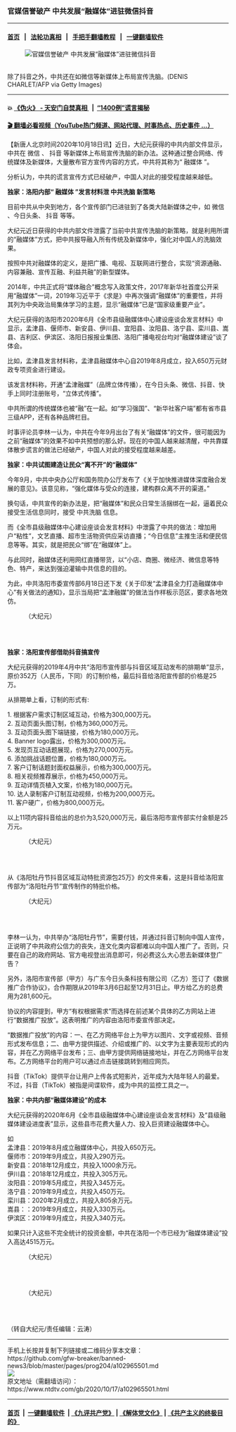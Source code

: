 ### 官媒信誉破产 中共发展“融媒体”进驻微信抖音
------------------------

#### [首页](https://github.com/gfw-breaker/banned-news3/blob/master/README.md) &nbsp;&nbsp;|&nbsp;&nbsp; [法轮功真相](https://github.com/begood0513/basic/blob/master/README.md)  &nbsp;&nbsp;|&nbsp;&nbsp; [手把手翻墙教程](https://github.com/gfw-breaker/guides/wiki)  &nbsp;&nbsp;|&nbsp;&nbsp; [一键翻墙软件](https://github.com/gfw-breaker/nogfw/blob/master/README.md)  



<div><div class="featured_image">
 <figure>
  <img alt="官媒信誉破产 中共发展“融媒体”进驻微信抖音" src="https://i.ntdtv.com/assets/uploads/2020/10/cd25d977a9f9a86404014c89d4913e2d-600x400-800x450.jpg"/>
 </figure><br/>
 <span class="caption">
  除了抖音之外，中共还在如微信等新媒体上布局宣传洗脑。(DENIS CHARLET/AFP via Getty Images)
 </span>
</div>
</div><hr/>

#### 💥 [《伪火》 - 天安门自焚真相 ](http://158.247.195.190:10000/videos/blog/weihuo.html)&nbsp; |&nbsp; [“1400例”谎言揭秘  ](http://158.247.195.190:10000/videos/blog/jiexi1400.html)

#### [ 🎬  翻墙必看视频（YouTube热门频道、网站代理、时事热点、历史事件 ...）](https://github.com/gfw-breaker/links/blob/master/banned.md)

<div><div class="post_content" itemprop="articleBody">
 <p>
  【新唐人北京时间2020年10月18日讯】近日，大纪元获得的中共内部文件显示，中共在
  <ok href="https://www.ntdtv.com/gb/微信.htm">
   微信
  </ok>
  、
  <ok href="https://www.ntdtv.com/gb/抖音.htm">
   抖音
  </ok>
  等新媒体上布局宣传洗脑的新办法。这种通过整合网络、传统媒体及新媒体，大量散布官方宣传内容的方式，中共将其称为“
  <ok href="https://www.ntdtv.com/gb/融媒体.htm">
   融媒体
  </ok>
  ”。
 </p>
 <p>
  分析认为，中共的谎言宣传方式已经破产，中国人对此的接受程度越来越低。
 </p>
 <p>
  <strong>
   独家：洛阳内部“
   <ok href="https://www.ntdtv.com/gb/融媒体.htm">
    融媒体
   </ok>
   ”发言材料泄
   <ok href="https://www.ntdtv.com/gb/中共洗脑.htm">
    中共洗脑
   </ok>
   新策略
  </strong>
 </p>
 <p>
  目前中共从中央到地方，各个宣传部门已进驻到了各类大陆新媒体之中，如
  <ok href="https://www.ntdtv.com/gb/微信.htm">
   微信
  </ok>
  、今日头条、
  <ok href="https://www.ntdtv.com/gb/抖音.htm">
   抖音
  </ok>
  等等。
 </p>
 <p>
  大纪元近日获得的中共内部文件泄露了当前中共宣传洗脑的新策略，就是利用所谓的“融媒体”方式，把中共报导融入所有传统及新媒体中，强化对中国人的洗脑效果。
 </p>
 <p>
  按照中共对融媒体的定义，是把广播、电视、互联网进行整合，实现“资源通融、内容兼融、宣传互融、利益共融”的新型媒体。
 </p>
 <p>
  2014年，中共正式将“媒体融合”概念写入政策文件，2017年新华社首度公开采用“融媒体”一词，2019年习近平于《求是》中再次强调“融媒体”的重要性，并将其列为中央政治局集体学习的主题，显示“融媒体”已是“国家级重要产业”。
 </p>
 <p>
  大纪元获得的洛阳市2020年6月《全市县级融媒体中心建设座谈会发言材料》中显示，孟津县、偃师市、新安县、伊川县、宜阳县、汝阳县、洛宁县、栾川县、嵩县、吉利区、伊滨区、洛阳日报报业集团、洛阳广播电视台均对“融媒体建设”谈了体会。
 </p>
 <p>
  比如，孟津县发言材料称，孟津县融媒体中心自2019年8月成立，投入650万元财政专项资金进行建设。
 </p>
 <p>
  该发言材料称，开通“孟津融媒”（品牌立体传播），在今日头条、微信、抖音、快手上同时注册账号，“立体式传播”。
 </p>
 <p>
  中共所谓的传统媒体也被“融”在一起。如“学习强国”、“新华社客户端”都有省市县三级APP，还有各种品牌栏目。
 </p>
 <p>
  时事评论员李林一认为，中共在今年9月出台了有关“融媒体”的文件，很可能因为之前“融媒体”的效果不如中共预想的那么好。现在的中国人越来越清醒，中共靠媒体散步谎言的做法已经破产，中国人对此的接受程度越来越差。
 </p>
 <p>
  <strong>
   独家：中共试图建造让民众“离不开”的“融媒体”
  </strong>
 </p>
 <p>
  今年9月，中共中央办公厅和国务院办公厅发布了《关于加快推进媒体深度融合发展的意见》。该意见称，“强化媒体与受众的连接，建构群众离不开的渠道。”
 </p>
 <p>
  换句话，中共宣传的新办法是，把“融媒体”和民众日常生活捆绑在一起，逼着民众接受生活信息同时，接受
  <ok href="https://www.ntdtv.com/gb/中共洗脑.htm">
   中共洗脑
  </ok>
  信息。
 </p>
 <p>
  而《全市县级融媒体中心建设座谈会发言材料》中泄露了中共的做法：增加用户“粘性”，文艺直播、超市生活物资供应采访直播；“今日信息”主推生活和便民信息等等。其实，就是把民众“绑”在“融媒体”上。
 </p>
 <p>
  与此同时，融媒体还利用网红直播带货，以“小店、商圈、微经济、微信息等特色、特产，来达到强迫灌输中共信息的目的。
 </p>
 <p>
  为此，中共洛阳市委宣传部6月18日还下发《关于印发“孟津县全力打造融媒体中心”有关做法的通知》，显示当局把“孟津融媒”的做法当作样板示范区，要求各地效仿。
 </p>
 <figure class="wp-caption aligncenter" id="attachment_102965504" style="width: 450px">
  <ok href="https://i.ntdtv.com/assets/uploads/2020/10/9889899-2020-10-14-092955-1-450x531.jpg">
   <img alt="" class="size-full wp-image-102965504" src="https://i.ntdtv.com/assets/uploads/2020/10/9889899-2020-10-14-092955-1-450x531.jpg"/>
  </ok>
  <br/><figcaption class="wp-caption-text">
   （大纪元）
  </figcaption><br/>
 </figure><br/>
 <p>
  <strong>
   独家：洛阳宣传部借助抖音搞宣传
  </strong>
 </p>
 <p>
  大纪元获得的2019年4月中共“洛阳市宣传部与抖音区域互动发布的排期单”显示，原价352万（人民币，下同）的订制价格，最后抖音给洛阳宣传部的价格是25万。
 </p>
 <p>
  从排期单上看，订制的形式有:
 </p>
 <p>
  1. 根据客户需求订制区域互动，价格为300,000万元。
  <br/>
  2. 互动页面头图订制，价格为360,000万元。
  <br/>
  3. 互动页面头图下端链接，价格为180,000万元。
  <br/>
  4. Banner logo露出，价格为300,000万元。
  <br/>
  5. 发现页互动话题展现，价格为270,000万元。
  <br/>
  6. 添加挑战话题位置，价格为180,000万元。
  <br/>
  7. 客户订制话题封面权益展示，价格为300,000万元。
  <br/>
  8. 相关视频推荐展示，价格为450,000万元。
  <br/>
  9. 互动详情页植入文案，价格为180,000万元。
  <br/>
  10. 达人录制客户订制互动视频，价格为200,000万元。
  <br/>
  11. 客户硬广，价格为800,000万元。
 </p>
 <p>
  以上11项内容抖音给出的总价为3,520,000万元，最后洛阳市宣传部实付金额是25万元。
 </p>
 <figure class="wp-caption aligncenter" id="attachment_102965505" style="width: 450px">
  <ok href="https://i.ntdtv.com/assets/uploads/2020/10/02345678-2020-10-14-085255-1-450x265.jpg">
   <img alt="" class="size-full wp-image-102965505" src="https://i.ntdtv.com/assets/uploads/2020/10/02345678-2020-10-14-085255-1-450x265.jpg"/>
  </ok>
  <br/><figcaption class="wp-caption-text">
   （大纪元）
  </figcaption><br/>
 </figure><br/>
 <p>
  从《洛阳牡丹节抖音区域互动特批资源包25万》的文件来看，这是抖音给洛阳宣传部为“洛阳牡丹节”宣传制作的特批价格。
 </p>
 <figure class="wp-caption aligncenter" id="attachment_102965509" style="width: 450px">
  <ok href="https://i.ntdtv.com/assets/uploads/2020/10/123569-2020-10-14-085706-1-450x170.jpg">
   <img alt="" class="size-full wp-image-102965509" src="https://i.ntdtv.com/assets/uploads/2020/10/123569-2020-10-14-085706-1-450x170.jpg"/>
  </ok>
  <br/><figcaption class="wp-caption-text">
   （大纪元）
  </figcaption><br/>
 </figure><br/>
 <p>
  李林一认为，中共举办“洛阳牡丹节”，需要付钱，并通过抖音订制向中国人宣传，正说明了中共政府公信力的丧失，连文化类内容都难以向中国人推广了。否则，只要在自己的政府网站、官方电视登出消息即可，何必费这么大心思去新媒体登广告？
 </p>
 <p>
  另外，洛阳市宣传部（甲方）与广东今日头条科技有限公司（乙方）签订了《数据推广合作协议》，合作期限从2019年3月6日起至12月31日止。甲方给乙方的总费用为281,600元。
 </p>
 <p>
  协议的内容提到，甲方“有权根据需求”而选择在前述某个具体的乙方网站上进行“数据推广投放”。这表明推广的内容由洛阳市委宣传部决定。
 </p>
 <p>
  “数据推广投放”的内容：一、在乙方网络平台上为甲方以图片、文字或视频、音频形式发布信息；二、由甲方提供描述、介绍或推广的、以文字为主要表现形式的内容，并在乙方网络平台发布；三、由甲方提供网络链接地址，并在乙方网络平台发布。乙方网络平台的用户可以通过点击链接跳转到相应网页。
 </p>
 <p>
  抖音（TikTok）提供平台让用户上传各式短影片，近年成为大陆年轻人的最爱。不过，抖音（TikTok）被指是间谍软件，成为中共的监控工具之一。
 </p>
 <p>
  <strong>
   独家：中共内部“融媒体建设”的成本
  </strong>
 </p>
 <p>
  大纪元获得的2020年6月《全市县级融媒体中心建设座谈会发言材料》及“县级融媒体建设进度表”显示，这些县市花费大量人力、投入巨资建设融媒体中心。
 </p>
 <p>
  如
  <br/>
  孟津县：2019年8月成立融媒体中心，共投入650万元。
  <br/>
  偃师市：2019年9月成立，共投入290万元。
  <br/>
  新安县：2018年12月成立，共投入1000余万元。
  <br/>
  伊川县：2018年12月成立，共投入305万元。
  <br/>
  汝阳县：2019年5月成立，共投入345万元。
  <br/>
  洛宁县：2019年9月成立，共投入450万元。
  <br/>
  栾川县：2020年2月成立，共投入805余万元。
  <br/>
  嵩县：：2019年9月成立，共投入330万元。
  <br/>
  伊滨区：2019年9月成立，共投入340万元。
 </p>
 <p>
  如果只计入这些不完全统计的投资金额，中共在洛阳一个市已经为“融媒体建设”投入高达4515万元。
 </p>
 <figure class="wp-caption aligncenter" id="attachment_102965510" style="width: 450px">
  <ok href="https://i.ntdtv.com/assets/uploads/2020/10/07896-1235-63598-1-450x327.jpg">
   <img alt="" class="size-full wp-image-102965510" src="https://i.ntdtv.com/assets/uploads/2020/10/07896-1235-63598-1-450x327.jpg"/>
  </ok>
  <br/><figcaption class="wp-caption-text">
   （大纪元）
  </figcaption><br/>
 </figure><br/>
 <figure class="wp-caption aligncenter" id="attachment_102965511" style="width: 450px">
  <ok href="https://i.ntdtv.com/assets/uploads/2020/10/7896-1235-63598-2-450x327.jpg">
   <img alt="" class="size-full wp-image-102965511" src="https://i.ntdtv.com/assets/uploads/2020/10/7896-1235-63598-2-450x327.jpg"/>
  </ok>
  <br/><figcaption class="wp-caption-text">
   （大纪元）
  </figcaption><br/>
 </figure><br/>
 <p>
  （转自大纪元/责任编辑：云涛）
 </p>
 <div class="single_ad">
 </div>
</div>
</div>
<hr/>
手机上长按并复制下列链接或二维码分享本文章：<br/>
https://github.com/gfw-breaker/banned-news3/blob/master/pages/prog204/a102965501.md <br/>
<a href='https://github.com/gfw-breaker/banned-news3/blob/master/pages/prog204/a102965501.md'><img src='https://github.com/gfw-breaker/banned-news3/blob/master/pages/prog204/a102965501.md.png'/></a> <br/>
原文地址（需翻墙访问）：https://www.ntdtv.com/gb/2020/10/17/a102965501.html


------------------------
#### [首页](https://github.com/gfw-breaker/banned-news3/blob/master/README.md) &nbsp;|&nbsp; [一键翻墙软件](https://github.com/gfw-breaker/nogfw/blob/master/README.md) &nbsp;| [《九评共产党》](https://github.com/gfw-breaker/9ping.md/blob/master/README.md#九评之一评共产党是什么) | [《解体党文化》](https://github.com/gfw-breaker/jtdwh.md/blob/master/README.md) | [《共产主义的终极目的》](https://github.com/gfw-breaker/gczydzjmd.md/blob/master/README.md)


<img src='http://gfw-breaker.win/banned-news3/pages/prog204/a102965501.md' width='0px' height='0px'/>